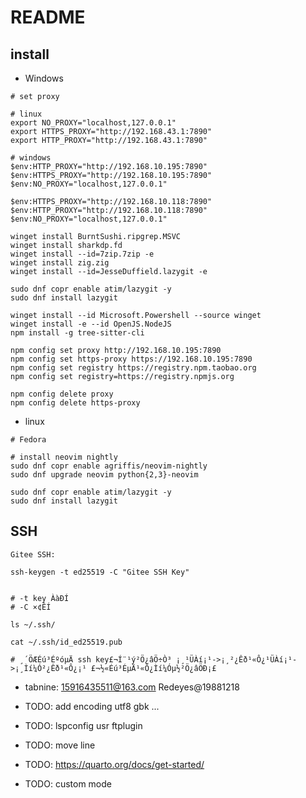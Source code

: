 # README

## install

- Windows

```shell
# set proxy

# linux
export NO_PROXY="localhost,127.0.0.1"
export HTTPS_PROXY="http://192.168.43.1:7890"
export HTTP_PROXY="http://192.168.43.1:7890"

```

```shell
# windows
$env:HTTP_PROXY="http://192.168.10.195:7890"
$env:HTTPS_PROXY="http://192.168.10.195:7890"
$env:NO_PROXY="localhost,127.0.0.1"

$env:HTTPS_PROXY="http://192.168.10.118:7890"
$env:HTTP_PROXY="http://192.168.10.118:7890"
$env:NO_PROXY="localhost,127.0.0.1"

winget install BurntSushi.ripgrep.MSVC
winget install sharkdp.fd
winget install --id=7zip.7zip -e
winget install zig.zig
winget install --id=JesseDuffield.lazygit -e

sudo dnf copr enable atim/lazygit -y
sudo dnf install lazygit

winget install --id Microsoft.Powershell --source winget
winget install -e --id OpenJS.NodeJS
npm install -g tree-sitter-cli

npm config set proxy http://192.168.10.195:7890
npm config set https-proxy https://192.168.10.195:7890
npm config set registry https://registry.npm.taobao.org
npm config set registry=https://registry.npmjs.org

npm config delete proxy
npm config delete https-proxy

```

- linux

```shell
# Fedora

# install neovim nightly
sudo dnf copr enable agriffis/neovim-nightly
sudo dnf upgrade neovim python{2,3}-neovim

sudo dnf copr enable atim/lazygit -y
sudo dnf install lazygit
```

## SSH

```shell
Gitee SSH:

ssh-keygen -t ed25519 -C "Gitee SSH Key"


# -t key ÀàÐÍ
# -C ×¢ÊÍ

ls ~/.ssh/

cat ~/.ssh/id_ed25519.pub

# ¸´ÖÆÉú³ÉºóµÄ ssh key£¬Í¨¹ý²Ö¿âÖ÷Ò³ ¡¸¹ÜÀí¡¹->¡¸²¿Êð¹«Ô¿¹ÜÀí¡¹->¡¸Ìí¼Ó²¿Êð¹«Ô¿¡¹ £¬½«Éú³ÉµÄ¹«Ô¿Ìí¼Óµ½²Ö¿âÖÐ¡£
```

- tabnine: 15916435511@163.com Redeyes@19881218

- TODO: add encoding utf8 gbk ...
- TODO: lspconfig usr ftplugin
- TODO: move line
- TODO: https://quarto.org/docs/get-started/
- TODO: custom mode
